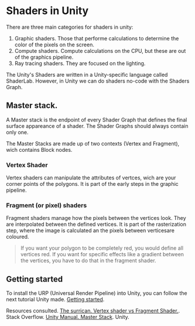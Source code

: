 # Shaders in Unity
There are three main categories for shaders in unity:
1. Graphic shaders. Those that performe calculations to determine the color of the pixels on the screen.
2. Compute shaders. Compute calculations on the CPU, but these are out of the graphics pipeline.
3. Ray tracing shaders. They are focused on the lighting.

The Unity's Shaders are written in a Unity-specific language called ShaderLab. However, in Unity we can do shaders no-code with the Shaders Graph.

## Master stack.

A Master stack is the endpoint of every Shader Graph that defines the final surface appareance of a shader. The Shader Graphs should always contain only one.

The Master Stacks are made up of two contexts (Vertex and Fragment), wich contains Block nodes.

### Vertex Shader
Vertex shaders can manipulate the attributes of vertces, wich are your corner points of the polygons. It is part of the early steps in the graphic pipeline.

### Fragment (or pixel) shaders
Fragment shaders manage how the pixels between the vertices look. They are interpolated between the defined vertices. It is part of the rasterization step, where the image is calculated an the pixels between verticesare coloured.

> If you want your polygon to be completely red, you would define all vertices red. If you want for specific effects like a gradient between the vertices, you have to do that in the fragment shader.


## Getting started
To install the URP (Universal Render Pipeline) into Unity, you can follow the next tutorial Unity made.
[Getting started](https://docs.unity3d.com/Packages/com.unity.render-pipelines.universal@17.0/manual/InstallingAndConfiguringURP.html).

Resources consulted.
[The surrican. Vertex shader vs Fragment Shader.](https://stackoverflow.com/a/4421289/18456344). Stack Overflow.
[Unity Manual. Master Stack](https://docs.unity3d.com/Packages/com.unity.shadergraph@10.5/manual/Master-Stack.html?utm_source=demand-gen&utm_medium=pdf&utm_campaign=asset-links-gmg-artist-expansion&utm_content=technical-artist-ebook). Unity.
